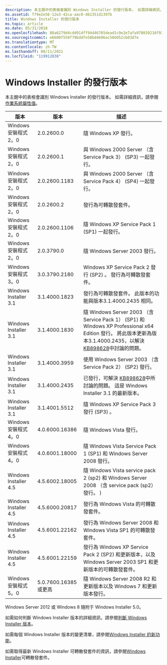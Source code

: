 ```yaml
---
description: 本主題中的表格會識別 Windows Installer 的發行版本。 如需詳細資訊，請參閱作業系統屬性值。
ms.assetid: f79e2e56-12e3-42ca-aac0-d61351d1397b
title: Windows Installer 的發行版本
ms.topic: article
ms.date: 05/31/2018
ms.openlocfilehash: 88a6279d4cdd914ff94d46765dead1c9e2e7afa978039216f9399edbdbd2d525
ms.sourcegitcommit: e6600f550f79bddfe58bd4696ac50dd52cb03d7e
ms.translationtype: MT
ms.contentlocale: zh-TW
ms.lasthandoff: 08/11/2021
ms.locfileid: "119912838"
---
```

# <a name="released-versions-of-windows-installer"></a>Windows Installer 的發行版本

本主題中的表格會識別 Windows Installer 的發行版本。 如需詳細資訊，請參閱 [作業系統屬性值](operating-system-property-values.md)。



| 版本               | 版本                   | 描述                                                                                                                                                                                                                                     |
|-----------------------|---------------------------|-------------------------------------------------------------------------------------------------------------------------------------------------------------------------------------------------------------------------------------------------|
| Windows安裝程式2。0 | 2.0.2600.0                | 隨 Windows XP 發行。                                                                                                                                                                                                                       |
| Windows安裝程式2。0 | 2.0.2600.1                | 與 Windows 2000 Server （含 Service Pack 3） (SP3) 一起發行。                                                                                                                                                                                    |
| Windows安裝程式2。0 | 2.0.2600.1183             | 與 Windows 2000 Server （含 Service Pack 4） (SP4) 一起發行。                                                                                                                                                                                    |
| Windows安裝程式2。0 | 2.0.2600.2                | 發行為可轉散發套件。                                                                                                                                                                                                                  |
| Windows安裝程式2。0 | 2.0.2600.1106             | 隨 Windows XP Service Pack 1 (SP1) 一起發行。                                                                                                                                                                                             |
| Windows安裝程式2。0 | 2.0.3790.0                | 隨 Windows Server 2003 發行。                                                                                                                                                                                                              |
| Windows安裝程式3。0 | 3.0.3790.2180             | Windows XP Service Pack 2 發行 (SP2) 。 發行為可轉散發套件。                                                                                                                                                              |
| Windows Installer 3.1 | 3.1.4000.1823             | 發行為可轉散發套件。 此版本的功能與版本3.1.4000.2435 相同。                                                                                                                                             |
| Windows Installer 3.1 | 3.1.4000.1830             | 隨 Windows Server 2003 （含 Service Pack 1） (SP1) 和 Windows XP Professional x64 Edition 發行。 將此版本更新為版本3.1.4000.2435，以解決 [KB898628](/archive/blogs/windows_installer_team/)中討論的問題。 |
| Windows Installer 3.1 | 3.1.4000.3959             | 使用 Windows Server 2003 （含 Service Pack 2） (SP2) 發行。                                                                                                                                                                                    |
| Windows Installer 3.1 | 3.1.4000.2435             | 已發行，可解決 [KB898628](/archive/blogs/windows_installer_team/)中所討論的問題。 這是 Windows Installer 3.1 的最新版本。                                                                          |
| Windows Installer 3.1 | 3.1.4001.5512             | 隨 Windows XP Service Pack 3 發行 (SP3) 。                                                                                                                                                                                             |
| Windows安裝程式4。0 | 4.0.6000.16386            | 隨 Windows Vista 發行。                                                                                                                                                                                                                    |
| Windows安裝程式4。0 | 4.0.6001.18000            | 隨 Windows Vista Service Pack 1 (SP1) 和 Windows Server 2008 發行。                                                                                                                                                                  |
| Windows Installer 4.5 | 4.5.6002.18005            | 隨 Windows Vista service pack 2 (sp2) 和 Windows Server 2008 （含 service pack (sp2）發行。 )                                                                                                                                           |
| Windows Installer 4.5 | 4.5.6000.20817            | 發行為 Windows Vista 的可轉散發套件。                                                                                                                                                                                                |
| Windows Installer 4.5 | 4.5.6001.22162            | 發行為 Windows Server 2008 和 Windows Vista SP1 的可轉散發套件。                                                                                                                                                               |
| Windows Installer 4.5 | 4.5.6001.22159            | 發行為 Windows XP Service Pack 2 (SP2) 和更新版本，以及 Windows Server 2003 SP1 和更新版本的可轉散發套件。                                                                                                                   |
| Windows安裝程式5。0 | 5.0.7600.16385 或更高 | 隨 Windows Server 2008 R2 和更新版本以及 Windows 7 和更新版本發行。                                                                                                                                                                         |



 

Windows Server 2012 或 Windows 8 隨附于 Windows Installer 5.0。

如需如何判斷 Windows Installer 版本的詳細資訊，請參閱[判斷 Windows Installer 版本](determining-the-windows-installer-version.md)。

如需每個 Windows Installer 版本的變更清單，請參閱[Windows Installer 的新功能](what-s-new-in-windows-installer.md)。

如需取得最新 Windows Installer 可轉散發套件的資訊，請參閱[Windows Installer](windows-installer-redistributables.md)可轉散發套件。

 

 
